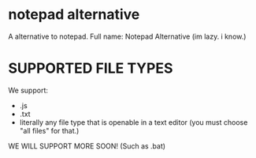 # notepad alternative
A alternative to notepad. Full name: Notepad Alternative (im lazy. i know.)

# SUPPORTED FILE TYPES
We support:

* .js
* .txt
* literally any file type that is openable in a text editor (you must choose "all files" for that.)

WE WILL SUPPORT MORE SOON! (Such as .bat)
